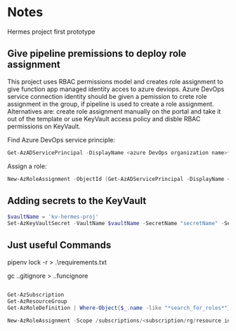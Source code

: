 # Notes

Hermes project first prototype

## Give pipeline premissions to deploy role assignment

This project uses RBAC permissions model and creates role assignment to give function app managed identity acces to azure deviops. Azure DevOps service connection identity should be given a pemission to crete role assignment in the group, if pipeline is used to create a role assignment. Alternatives are: create role assignment manually on the portal and take it out of the template or use KeyVault access policy and disble RBAC permissions on KeyVault.

Find Azure DevOps service principle:

``` Powershell
Get-AzADServicePrincipal -DisplayName <azure DevOps organization name>*
```

Assign a role:

``` Powershell
New-AzRoleAssignment -ObjectId (Get-AzADServicePrincipal -DisplayName <Azure DevOps service connection principle name>).Id -RoleDefinitionId (Get-AzRoleDefinition -Name "User Access Administrator").Id -Scope (Get-AzResourceGroup -Name <resource group name>).ResourceId
```

## Adding secrets to the KeyVault

``` Powershell
$vaultName = 'kv-hermes-proj'
Set-AzKeyVaultSecret -VaultName $vaultName -SecretName "secretName" -SecretValue (ConvertTo-SecureString -String 'secretValuexxxyyyzzz' -AsPlainText -Force)
```

## Just useful Commands

pipenv lock -r > .\requirements.txt

gc .\.gitignore > .\.funcignore

``` Powershell

Get-AzSubscription
Get-AzResourceGroup
Get-AzRoleDefinition | Where-Object{$_.name -like "*search_for_roles*"}

New-AzRoleAssignment -Scope /subscriptions/<subscription/rg/resource id> -RoleDefinitionId <role id>  -ObjectId <user/app id>
```
